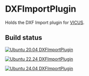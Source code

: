 # DXFImportPlugin

Holds the DXF Import plugin for [VICUS](https://vicus-software.com).

## Build status

[![Ubuntu 20.04 DXFImportPlugin](https://github.com/Labauke/DXFImportPlugin/actions/workflows/DXFImportPlugin-Ubuntu2004.yml/badge.svg)](https://github.com/Labauke/DXFImportPlugin/actions/workflows/DXFImportPlugin-Ubuntu2004.yml)

[![Ubuntu 22.24 DXFImportPlugin](https://github.com/Labauke/DXFImportPlugin/actions/workflows/DXFImportPlugin-Ubuntu2204.yml/badge.svg)](https://github.com/Labauke/DXFImportPlugin/actions/workflows/DXFImportPlugin-Ubuntu2204.yml)

[![Ubuntu 24.04 DXFImportPlugin](https://github.com/Labauke/DXFImportPlugin/actions/workflows/DXFImportPlugin-Ubuntu2404.yml/badge.svg)](https://github.com/Labauke/DXFImportPlugin/actions/workflows/DXFImportPlugin-Ubuntu2404.yml)
